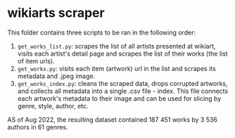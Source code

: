 # wikiarts scraper
This folder contains three scripts to be ran in the following order:
1. `get_works_list.py`: scrapes the list of all artists presented at wikiart, visits each artist's detail page and scrapes the list of their works (the list of item urls).
2. `get_works.py`: visits each item (artwork) url in the list and scrapes its metadata and .jpeg image.
3. `get_works_index.py`: cleans the scraped data, drops corrupted artworks, and collects all metadata into a single .csv file - index. This file connects each artwork's metadata to their image and can be used for slicing by genre, style, author, etc. <br>

AS of Aug 2022, the resulting dataset contained 187 451 works by 3 536 authors in 61 genres.